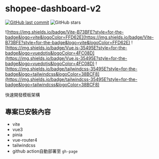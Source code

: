 # shopee-dashboard-v2
[![GitHub last commit](https://img.shields.io/github/last-commit/connectshark/shopee-dashboard-v2.svg?style=flat)](https://github.com/connectshark/shopee-dashboard-v2)
![GitHub stars](https://img.shields.io/github/stars/connectshark/shopee-dashboard-v2.svg?style=social&label=Stars&style=plastic)


![https://img.shields.io/badge/Vite-B73BFE?style=for-the-badge&logo=vite&logoColor=FFD62E](https://img.shields.io/badge/Vite-B73BFE?style=for-the-badge&logo=vite&logoColor=FFD62E)
![https://img.shields.io/badge/Vue.js-35495E?style=for-the-badge&logo=vuedotjs&logoColor=4FC08D](https://img.shields.io/badge/Vue.js-35495E?style=for-the-badge&logo=vuedotjs&logoColor=4FC08D)
![https://img.shields.io/badge/tailwindcss-35495E?style=for-the-badge&logo=tailwindcss&logoColor=38BCF8](https://img.shields.io/badge/tailwindcss-35495E?style=for-the-badge&logo=tailwindcss&logoColor=38BCF8)

快速開發模板架構

## 專案已安裝內容

- vite
- vue3
- pinia
- vue-router4
- tailwindcss
- github action自動部署至 `gh-page`